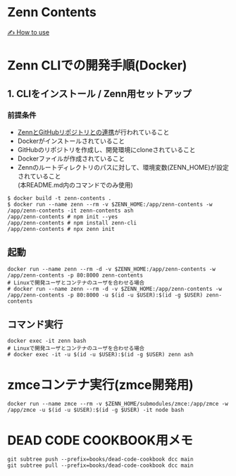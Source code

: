 # Zenn Contents

[✍️ How to use](https://zenn.dev/zenn/articles/zenn-cli-guide)

# Zenn CLIでの開発手順(Docker)

## 1. CLIをインストール / Zenn用セットアップ

### 前提条件

 - [ZennとGitHubリポジトリとの連携](/zenn/articles/connect-to-github)が行われていること
 - Dockerがインストールされていること
 - GitHubのリポジトリを作成し、開発環境にcloneされていること
 - Dockerファイルが作成されていること
 - Zennのルートディレクトリのパスに対して、環境変数(ZENN_HOME)が設定されていること  
 (本README.md内のコマンドでのみ使用)

``` shell-session
$ docker build -t zenn-contents .
$ docker run --name zenn --rm -v $ZENN_HOME:/app/zenn-contents -w /app/zenn-contents -it zenn-contents ash
/app/zenn-contents # npm init --yes
/app/zenn-contents # npm install zenn-cli
/app/zenn-contents # npx zenn init
``` 

## 起動

``` shell
docker run --name zenn --rm -d -v $ZENN_HOME:/app/zenn-contents -w /app/zenn-contents -p 80:8000 zenn-contents
# Linuxで開発ユーザとコンテナのユーザを合わせる場合
# docker run --name zenn --rm -d -v $ZENN_HOME:/app/zenn-contents -w /app/zenn-contents -p 80:8000 -u $(id -u $USER):$(id -g $USER) zenn-contents
```

## コマンド実行

``` shell
docker exec -it zenn bash
# Linuxで開発ユーザとコンテナのユーザを合わせる場合
# docker exec -it -u $(id -u $USER):$(id -g $USER) zenn ash 
``` 

# zmceコンテナ実行(zmce開発用)

``` shell
docker run --name zmce --rm -v $ZENN_HOME/submodules/zmce:/app/zmce -w /app/zmce -u $(id -u $USER):$(id -g $USER) -it node bash
```

# DEAD CODE COOKBOOK用メモ

``` shell
git subtree push --prefix=books/dead-code-cookbook dcc main
git subtree pull --prefix=books/dead-code-cookbook dcc main
```
